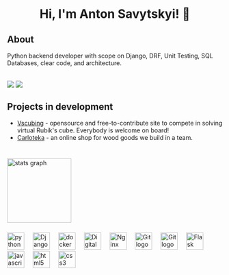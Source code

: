 <h1 align="center">
  Hi, I'm Anton Savytskyi! 👋
</h1>


<h2>
  About
</h2>
Python backend developer with scope on Django, DRF, Unit Testing, SQL Databases, clear code, and architecture.

######

<a href="https://www.linkedin.com/in/anton-savytskyi/"><img src="https://img.shields.io/badge/linkedin-0A66C2?style=for-the-badge&logo=linkedin&logoColor=white"></img></a> 
<a href="https://t.me/savytskyianton"><img src="https://img.shields.io/badge/telegram-blue?style=for-the-badge&logo=telegram&logoColor=white"></img></a>


## Projects in development

- [Vscubing](https://github.com/vscubing) - opensource and free-to-contribute site to compete in solving virtual Rubik's cube. Everybody is welcome on board!
- [Carloteka](https://github.com/Carloteka) - an online shop for wood goods we build in a team.

#


<div align="start">
  <img src="https://github-readme-stats.vercel.app/api?username=HomaDev&hide_title=false&hide_rank=false&show_icons=true&include_all_commits=true&count_private=true&disable_animations=false&theme=dracula&locale=en&hide_border=false" height="150" alt="stats graph"  />
<!--   <img src="https://github-readme-stats.vercel.app/api/top-langs?username=HomaDev&locale=en&hide_title=false&layout=compact&card_width=320&langs_count=5&theme=dracula&hide_border=false" height="150" alt="languages graph"  />
</div>  -->

###
<div align="start">
  <img src="https://cdn.jsdelivr.net/gh/devicons/devicon/icons/python/python-original.svg" height="40" alt="python logo"  />
  <img width="12" />
  <img src="https://cdn.jsdelivr.net/gh/devicons/devicon/icons/django/django-plain.svg" height="40" alt="Django logo" />
  <img width="12" />
  
  <img src="https://cdn.jsdelivr.net/gh/devicons/devicon/icons/docker/docker-original.svg" height="40" alt="docker logo"  />
  <img width="12" />
  <img src="https://cdn.jsdelivr.net/gh/devicons/devicon/icons/digitalocean/digitalocean-original.svg" height="40" alt="DigitalOcean logo" />
  <img width="12" />
  <img src="https://cdn.jsdelivr.net/gh/devicons/devicon/icons/nginx/nginx-original.svg" width="40" alt="Nginx logo" />
  <img width="12" />
  <img src="https://cdn.jsdelivr.net/gh/devicons/devicon/icons/git/git-original.svg" width="40" alt="Git logo" />
  <img width="12" />
  <img src="https://cdn.jsdelivr.net/gh/devicons/devicon/icons/linux/linux-original.svg" width="40" alt="Git logo" />
  <img width="12" />
  <img src="https://cdn.jsdelivr.net/gh/devicons/devicon/icons/flask/flask-original.svg" width="40" alt="Flask logo" />
  <img width="12" />

  <!-- <img src="https://cdn.jsdelivr.net/gh/devicons/devicon/icons/typescript/typescript-original.svg" height="40" alt="typescript logo"  />
  <img width="12" /> -->
  <img src="https://cdn.jsdelivr.net/gh/devicons/devicon/icons/javascript/javascript-original.svg" height="40" alt="javascript logo"  />
  <img width="12" />
  <!-- <img src="https://cdn.jsdelivr.net/gh/devicons/devicon/icons/react/react-original.svg" height="40" alt="react logo"  />
  <img width="12" /> -->
  <img src="https://cdn.jsdelivr.net/gh/devicons/devicon/icons/html5/html5-original.svg" height="40" alt="html5 logo"  />
  <img width="12" />
  <img src="https://cdn.jsdelivr.net/gh/devicons/devicon/icons/css3/css3-original.svg" height="40" alt="css3 logo"  />
  <img width="12" />
  
</div>
